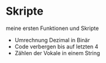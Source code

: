 # Skripte
meine ersten Funktionen und Skripte
- Umrechnung Dezimal in Binär
- Code verbergen bis auf letzten 4
- Zählen der Vokale in einem String

